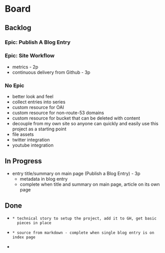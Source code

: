 # Board



## Backlog

### Epic: Publish A Blog Entry

### Epic: Site Workflow

* metrics - 2p
* continuous delivery from Github - 3p

### No Epic

* better look and feel
* collect entries into series
* custom resource for OAI
* custom resource for non-route-53 domains
* custom resource for bucket that can be deleted with content
* decouple from my own site so anyone can quickly and easily use this
project as a starting point
* file assets
* twitter integration
* youtube integration

## In Progress

* entry title/summary on main page (Publish a Blog Entry) - 3p
  * metadata in blog entry
  * complete when title and summary on main page, article on its own page


## Done

* ~~~brand new web project runs locally (Publish a Blog Entry) - 1p~~~
  * technical story to setup the project, add it to GH, get basic
    pieces in place
* ~~~add an entry (Publish a Blog Entry)- 3p~~~
  * source from markdown - complete when single blog entry is on index page
* ~~~simple publishing to AWS (Publish a Blog Entry)- 2p~~~
